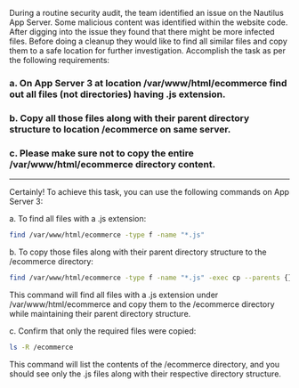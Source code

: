 During a routine security audit, the team identified an issue on the Nautilus App Server. Some malicious content was identified within the website code. After digging into the issue they found that there might be more infected files. Before doing a cleanup they would like to find all similar files and copy them to a safe location for further investigation. Accomplish the task as per the following requirements:



### a. On App Server 3 at location /var/www/html/ecommerce find out all files (not directories) having .js extension.


### b. Copy all those files along with their parent directory structure to location /ecommerce on same server.


### c. Please make sure not to copy the entire /var/www/html/ecommerce directory content.

--------
Certainly! To achieve this task, you can use the following commands on App Server 3:

a. To find all files with a .js extension:

```bash
find /var/www/html/ecommerce -type f -name "*.js"
```

b. To copy those files along with their parent directory structure to the /ecommerce directory:

```bash
find /var/www/html/ecommerce -type f -name "*.js" -exec cp --parents {} /ecommerce \;
```

This command will find all files with a .js extension under /var/www/html/ecommerce and copy them to the /ecommerce directory while maintaining their parent directory structure.

c. Confirm that only the required files were copied:

```bash
ls -R /ecommerce
```

This command will list the contents of the /ecommerce directory, and you should see only the .js files along with their respective directory structure.
